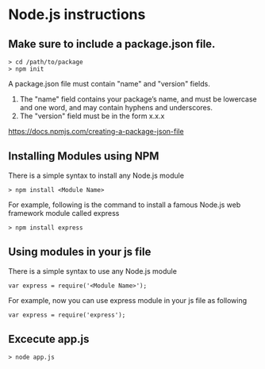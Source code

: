 # Node.js instructions 

## Make sure to include a package.json file.

```console
> cd /path/to/package
> npm init
```

A package.json file must contain "name" and "version" fields.
1) The "name" field contains your package’s name, and must be lowercase and one word, and may contain hyphens and underscores.
2) The "version" field must be in the form x.x.x

https://docs.npmjs.com/creating-a-package-json-file

## Installing Modules using NPM
There is a simple syntax to install any Node.js module 

```console
> npm install <Module Name>
```

For example, following is the command to install a famous Node.js web framework module called express 

```console
> npm install express
```

## Using modules in your js file

There is a simple syntax to use any Node.js module 

```console
var express = require('<Module Name>');
```

For example, now you can use express module in your js file as following 

```console
var express = require('express');
```
## Excecute app.js

```console
> node app.js
```

